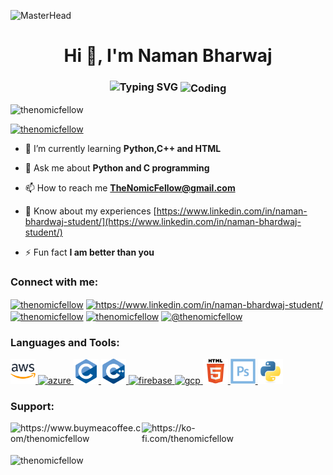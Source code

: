![MasterHead](https://www.trio.dev/hubfs/laptop-sand-clock.webp)
<h1 align="center">Hi 👋, I'm Naman Bharwaj</h1>
<h3 align="center">
<a><img src="https://readme-typing-svg.herokuapp.com?font=Fira+Code&pause=1000&width=435&lines=Unleashing+the+Programmer+Within" alt="Typing SVG" /></a>
<img align="center" alt="Coding" width="400" src="https://camo.githubusercontent.com/cae12fddd9d6982901d82580bdf321d81fb299141098ca1c2d4891870827bf17/68747470733a2f2f6d69726f2e6d656469756d2e636f6d2f6d61782f313336302f302a37513379765349765f7430696f4a2d5a2e676966"></h3>

<p align="left"> <img src="https://komarev.com/ghpvc/?username=thenomicfellow&label=Profile%20views&color=0e75b6&style=flat" alt="thenomicfellow" /> </p>

<p align="left"> <a href="https://twitter.com/thenomicfellow" target="blank"><img src="https://img.shields.io/twitter/follow/thenomicfellow?logo=twitter&style=for-the-badge" alt="thenomicfellow" /></a> </p>

- 🌱 I’m currently learning **Python,C++ and HTML**

- 💬 Ask me about **Python and C programming**

- 📫 How to reach me **TheNomicFellow@gmail.com**

- 📄 Know about my experiences [https://www.linkedin.com/in/naman-bhardwaj-student/](https://www.linkedin.com/in/naman-bhardwaj-student/)

- ⚡ Fun fact **I am better than you**

<h3 align="left">Connect with me:</h3>
<p align="left">
<a href="https://twitter.com/thenomicfellow" target="blank"><img align="center" src="https://raw.githubusercontent.com/rahuldkjain/github-profile-readme-generator/master/src/images/icons/Social/twitter.svg" alt="thenomicfellow" height="30" width="40" /></a>
<a href="https://linkedin.com/in/https://www.linkedin.com/in/naman-bhardwaj-student/" target="blank"><img align="center" src="https://raw.githubusercontent.com/rahuldkjain/github-profile-readme-generator/master/src/images/icons/Social/linked-in-alt.svg" alt="https://www.linkedin.com/in/naman-bhardwaj-student/" height="30" width="40" /></a>
<a href="https://instagram.com/thenomicfellow" target="blank"><img align="center" src="https://raw.githubusercontent.com/rahuldkjain/github-profile-readme-generator/master/src/images/icons/Social/instagram.svg" alt="thenomicfellow" height="30" width="40" /></a>
<a href="https://www.codechef.com/users/thenomicfellow" target="blank"><img align="center" src="https://cdn.jsdelivr.net/npm/simple-icons@3.1.0/icons/codechef.svg" alt="thenomicfellow" height="30" width="40" /></a>
<a href="https://www.hackerrank.com/thenomicfellow?hr_r=1" target="blank"><img align="center" src="https://raw.githubusercontent.com/rahuldkjain/github-profile-readme-generator/master/src/images/icons/Social/hackerrank.svg" alt="@thenomicfellow" height="30" width="40" /></a>
</p>

<h3 align="left">Languages and Tools:</h3>
<p align="left"> <a href="https://aws.amazon.com" target="_blank" rel="noreferrer"> <img src="https://raw.githubusercontent.com/devicons/devicon/master/icons/amazonwebservices/amazonwebservices-original-wordmark.svg" alt="aws" width="40" height="40"/> </a> <a href="https://azure.microsoft.com/en-in/" target="_blank" rel="noreferrer"> <img src="https://www.vectorlogo.zone/logos/microsoft_azure/microsoft_azure-icon.svg" alt="azure" width="40" height="40"/> </a> <a href="https://www.cprogramming.com/" target="_blank" rel="noreferrer"> <img src="https://raw.githubusercontent.com/devicons/devicon/master/icons/c/c-original.svg" alt="c" width="40" height="40"/> </a> <a href="https://www.w3schools.com/cpp/" target="_blank" rel="noreferrer"> <img src="https://raw.githubusercontent.com/devicons/devicon/master/icons/cplusplus/cplusplus-original.svg" alt="cplusplus" width="40" height="40"/> </a> <a href="https://firebase.google.com/" target="_blank" rel="noreferrer"> <img src="https://www.vectorlogo.zone/logos/firebase/firebase-icon.svg" alt="firebase" width="40" height="40"/> </a> <a href="https://cloud.google.com" target="_blank" rel="noreferrer"> <img src="https://www.vectorlogo.zone/logos/google_cloud/google_cloud-icon.svg" alt="gcp" width="40" height="40"/> </a> <a href="https://www.w3.org/html/" target="_blank" rel="noreferrer"> <img src="https://raw.githubusercontent.com/devicons/devicon/master/icons/html5/html5-original-wordmark.svg" alt="html5" width="40" height="40"/> </a> <a href="https://www.photoshop.com/en" target="_blank" rel="noreferrer"> <img src="https://raw.githubusercontent.com/devicons/devicon/master/icons/photoshop/photoshop-line.svg" alt="photoshop" width="40" height="40"/> </a> <a href="https://www.python.org" target="_blank" rel="noreferrer"> <img src="https://raw.githubusercontent.com/devicons/devicon/master/icons/python/python-original.svg" alt="python" width="40" height="40"/> </a> </p>

<h3 align="left">Support:</h3>
<p><a href="https://www.buymeacoffee.com/thenomicfellow"> <img align="left" src="https://cdn.buymeacoffee.com/buttons/v2/default-yellow.png" height="50" width="210" alt="https://www.buymeacoffee.com/thenomicfellow" /></a><a href="https://ko-fi.com/thenomicfellow"> <img align="left" src="https://cdn.ko-fi.com/cdn/kofi3.png?v=3" height="50" width="210" alt="https://ko-fi.com/thenomicfellow" /></a></p><br><br>

<p><img align="center" src="https://github-readme-stats.vercel.app/api/top-langs?username=thenomicfellow&show_icons=true&locale=en&layout=compact" alt="thenomicfellow" /></p>
